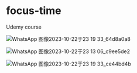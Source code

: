 # focus-time
Udemy course

![WhatsApp 图像2023-10-22于23 19 33_64d8a0a8](https://github.com/benedicto7/focus-time/assets/90052277/8d2011c6-f06f-446b-ae16-88415afadb50)

![WhatsApp 图像2023-10-22于23 13 06_c9ee5de2](https://github.com/benedicto7/focus-time/assets/90052277/7dad0ba4-90bb-43b2-aafa-8bb40147318a)

![WhatsApp 图像2023-10-22于23 19 33_ce44bd4b](https://github.com/benedicto7/focus-time/assets/90052277/d175db0c-e641-47b4-b9eb-c6ac702cfb19)
